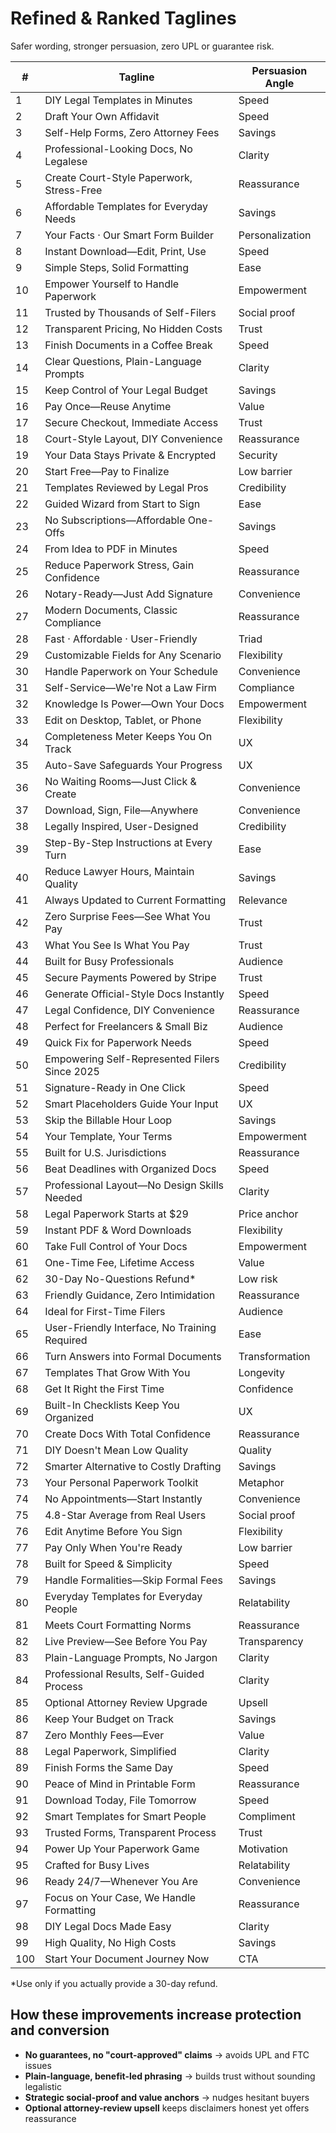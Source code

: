 # Refined & Ranked Taglines
Safer wording, stronger persuasion, zero UPL or guarantee risk.

| # | Tagline | Persuasion Angle |
|---|---------|------------------|
| 1 | DIY Legal Templates in Minutes | Speed |
| 2 | Draft Your Own Affidavit | Speed |
| 3 | Self-Help Forms, Zero Attorney Fees | Savings |
| 4 | Professional-Looking Docs, No Legalese | Clarity |
| 5 | Create Court-Style Paperwork, Stress-Free | Reassurance |
| 6 | Affordable Templates for Everyday Needs | Savings |
| 7 | Your Facts · Our Smart Form Builder | Personalization |
| 8 | Instant Download—Edit, Print, Use | Speed |
| 9 | Simple Steps, Solid Formatting | Ease |
| 10 | Empower Yourself to Handle Paperwork | Empowerment |
| 11 | Trusted by Thousands of Self-Filers | Social proof |
| 12 | Transparent Pricing, No Hidden Costs | Trust |
| 13 | Finish Documents in a Coffee Break | Speed |
| 14 | Clear Questions, Plain-Language Prompts | Clarity |
| 15 | Keep Control of Your Legal Budget | Savings |
| 16 | Pay Once—Reuse Anytime | Value |
| 17 | Secure Checkout, Immediate Access | Trust |
| 18 | Court-Style Layout, DIY Convenience | Reassurance |
| 19 | Your Data Stays Private & Encrypted | Security |
| 20 | Start Free—Pay to Finalize | Low barrier |
| 21 | Templates Reviewed by Legal Pros | Credibility |
| 22 | Guided Wizard from Start to Sign | Ease |
| 23 | No Subscriptions—Affordable One-Offs | Savings |
| 24 | From Idea to PDF in Minutes | Speed |
| 25 | Reduce Paperwork Stress, Gain Confidence | Reassurance |
| 26 | Notary-Ready—Just Add Signature | Convenience |
| 27 | Modern Documents, Classic Compliance | Reassurance |
| 28 | Fast · Affordable · User-Friendly | Triad |
| 29 | Customizable Fields for Any Scenario | Flexibility |
| 30 | Handle Paperwork on Your Schedule | Convenience |
| 31 | Self-Service—We're Not a Law Firm | Compliance |
| 32 | Knowledge Is Power—Own Your Docs | Empowerment |
| 33 | Edit on Desktop, Tablet, or Phone | Flexibility |
| 34 | Completeness Meter Keeps You On Track | UX |
| 35 | Auto-Save Safeguards Your Progress | UX |
| 36 | No Waiting Rooms—Just Click & Create | Convenience |
| 37 | Download, Sign, File—Anywhere | Convenience |
| 38 | Legally Inspired, User-Designed | Credibility |
| 39 | Step-By-Step Instructions at Every Turn | Ease |
| 40 | Reduce Lawyer Hours, Maintain Quality | Savings |
| 41 | Always Updated to Current Formatting | Relevance |
| 42 | Zero Surprise Fees—See What You Pay | Trust |
| 43 | What You See Is What You Pay | Trust |
| 44 | Built for Busy Professionals | Audience |
| 45 | Secure Payments Powered by Stripe | Trust |
| 46 | Generate Official-Style Docs Instantly | Speed |
| 47 | Legal Confidence, DIY Convenience | Reassurance |
| 48 | Perfect for Freelancers & Small Biz | Audience |
| 49 | Quick Fix for Paperwork Needs | Speed |
| 50 | Empowering Self-Represented Filers Since 2025 | Credibility |
| 51 | Signature-Ready in One Click | Speed |
| 52 | Smart Placeholders Guide Your Input | UX |
| 53 | Skip the Billable Hour Loop | Savings |
| 54 | Your Template, Your Terms | Empowerment |
| 55 | Built for U.S. Jurisdictions | Reassurance |
| 56 | Beat Deadlines with Organized Docs | Speed |
| 57 | Professional Layout—No Design Skills Needed | Clarity |
| 58 | Legal Paperwork Starts at $29 | Price anchor |
| 59 | Instant PDF & Word Downloads | Flexibility |
| 60 | Take Full Control of Your Docs | Empowerment |
| 61 | One-Time Fee, Lifetime Access | Value |
| 62 | 30-Day No-Questions Refund* | Low risk |
| 63 | Friendly Guidance, Zero Intimidation | Reassurance |
| 64 | Ideal for First-Time Filers | Audience |
| 65 | User-Friendly Interface, No Training Required | Ease |
| 66 | Turn Answers into Formal Documents | Transformation |
| 67 | Templates That Grow With You | Longevity |
| 68 | Get It Right the First Time | Confidence |
| 69 | Built-In Checklists Keep You Organized | UX |
| 70 | Create Docs With Total Confidence | Reassurance |
| 71 | DIY Doesn't Mean Low Quality | Quality |
| 72 | Smarter Alternative to Costly Drafting | Savings |
| 73 | Your Personal Paperwork Toolkit | Metaphor |
| 74 | No Appointments—Start Instantly | Convenience |
| 75 | 4.8-Star Average from Real Users | Social proof |
| 76 | Edit Anytime Before You Sign | Flexibility |
| 77 | Pay Only When You're Ready | Low barrier |
| 78 | Built for Speed & Simplicity | Speed |
| 79 | Handle Formalities—Skip Formal Fees | Savings |
| 80 | Everyday Templates for Everyday People | Relatability |
| 81 | Meets Court Formatting Norms | Reassurance |
| 82 | Live Preview—See Before You Pay | Transparency |
| 83 | Plain-Language Prompts, No Jargon | Clarity |
| 84 | Professional Results, Self-Guided Process | Clarity |
| 85 | Optional Attorney Review Upgrade | Upsell |
| 86 | Keep Your Budget on Track | Savings |
| 87 | Zero Monthly Fees—Ever | Value |
| 88 | Legal Paperwork, Simplified | Clarity |
| 89 | Finish Forms the Same Day | Speed |
| 90 | Peace of Mind in Printable Form | Reassurance |
| 91 | Download Today, File Tomorrow | Speed |
| 92 | Smart Templates for Smart People | Compliment |
| 93 | Trusted Forms, Transparent Process | Trust |
| 94 | Power Up Your Paperwork Game | Motivation |
| 95 | Crafted for Busy Lives | Relatability |
| 96 | Ready 24/7—Whenever You Are | Convenience |
| 97 | Focus on Your Case, We Handle Formatting | Reassurance |
| 98 | DIY Legal Docs Made Easy | Clarity |
| 99 | High Quality, No High Costs | Savings |
| 100 | Start Your Document Journey Now | CTA |

*Use only if you actually provide a 30-day refund.

## How these improvements increase protection and conversion

- **No guarantees, no "court-approved" claims** → avoids UPL and FTC issues
- **Plain-language, benefit-led phrasing** → builds trust without sounding legalistic
- **Strategic social-proof and value anchors** → nudges hesitant buyers
- **Optional attorney-review upsell** keeps disclaimers honest yet offers reassurance